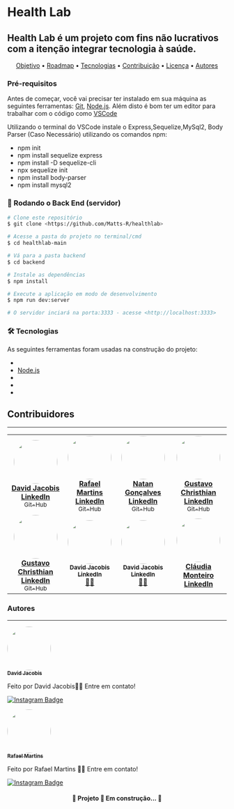 # Health Lab
## Health Lab é um projeto com fins não lucrativos com a itenção integrar tecnologia à saúde.

<p align="center">
 <a href="#objetivo">Objetivo</a> •
 <a href="#roadmap">Roadmap</a> • 
 <a href="#tecnologias">Tecnologias</a> • 
 <a href="#contribuicao">Contribuição</a> • 
 <a href="#licenc-a">Licença</a> • 
 <a href="#autores">Autores</a>
</p>

### Pré-requisitos

Antes de começar, você vai precisar ter instalado em sua máquina as seguintes ferramentas:
[Git](https://git-scm.com), [Node.js](https://nodejs.org/en/). 
Além disto é bom ter um editor para trabalhar com o código como [VSCode](https://code.visualstudio.com/)

Utilizando o terminal do VSCode instale o Express,Sequelize,MySql2, Body Parser (Caso Necessário) utilizando os comandos npm:

* npm init
* npm install sequelize express
* npm install -D sequelize-cli
* npx sequelize init
* npm install body-parser
* npm install mysql2

### 🎲 Rodando o Back End (servidor)

```bash
# Clone este repositório
$ git clone <https://github.com/Matts-R/healthlab>

# Acesse a pasta do projeto no terminal/cmd
$ cd healthlab-main

# Vá para a pasta backend
$ cd backend

# Instale as dependências
$ npm install

# Execute a aplicação em modo de desenvolvimento
$ npm run dev:server

# O servidor inciará na porta:3333 - acesse <http://localhost:3333>
```

### 🛠 Tecnologias

As seguintes ferramentas foram usadas na construção do projeto:

- 
- [Node.js](https://nodejs.org/en/)
- 
- 
- 

## Contribuidores
---

<table>
  <tr>
    <td align="center"><a href="https://www.linkedin.com/in/david-jacobis/"><img style="border-radius: 50%;" src="https://avatars.githubusercontent.com/u/79882277?s=400&u=5b89e0ae40e565f9ce16bb76cd526d0e187c0dd7&v=4" width="100px;" alt=""/><br /><b> David Jacobis<br>LinkedIn </b></a><br /><a href="https://github.com/David-Jacobis" title="Git-Hub"><sub>Git-Hub</sub></a></td>
    <td align="center"><a href="https://www.linkedin.com/in/rafael-martins-silva/"><img style="border-radius: 50%;" src="https://avatars.githubusercontent.com/u/80134985?v=4" width="100px;" alt=""/><br /><b>Rafael Martins<br>LinkedIn </b></a><br /><a href="https://github.com/Rafas-ms" title="Git-Hub"><sub>Git-Hub</sub></a></td>
    <td align="center"><a href="https://www.linkedin.com/in/natan-gonçalves-b81b84185/"><img style="border-radius: 50%;" src="https://avatars.githubusercontent.com/u/72225206?v=4" width="100px;" alt=""/><br /><b>Natan Gonçalves<br>LinkedIn </b></a><br /><a href="https://github.com/natanga00"title="Git-Hub"><sub>Git-Hub</sub></a></td>
    <td align="center"><a href="https://www.linkedin.com/in/gustavo-cristhian-581814165/"><img style="border-radius: 50%;" src="https://avatars.githubusercontent.com/u/80134399?v=4" width="100px;" alt=""/><br /><b>Gustavo Christhian<br>LinkedIn </b></a><br /><a href="https://github.com/gu3800" title="Git-Hub"><sub>Git-Hub</sub></a></td>
  </tr>
  <tr>
    <td align="center"><a href="https://www.linkedin.com/in/david-jacobis-2b2bb6196/"><img style="border-radius: 50%;" src="https://avatars.githubusercontent.com/u/79882277?s=60&v=4" width="100px;" alt=""/><br /><b>Gustavo Christhian<br>LinkedIn </b></a><br /><a href="https://github.com/gu3800" title="Git-Hub"><sub>Git-Hub</sub></a></td>
    <td align="center"><a href="https://www.linkedin.com/in/david-jacobis-2b2bb6196/"><img style="border-radius: 50%;" src="https://avatars.githubusercontent.com/u/79882277?s=60&v=4" width="100px;" alt=""/><br /><sub><b>David Jacobis<br>LinkedIn </b></sub></a><br /><a href="https://www.linkedin.com/in/david-jacobis-2b2bb6196/ title="Linkedin">👨‍🚀</a></td>
    <td align="center"><a href="https://www.linkedin.com/in/david-jacobis-2b2bb6196/"><img style="border-radius: 50%;" src="https://avatars.githubusercontent.com/u/79882277?s=60&v=4" width="100px;" alt=""/><br /><sub><b>David Jacobis<br>LinkedIn </b></sub></a><br /><a href="https://www.linkedin.com/in/david-jacobis-2b2bb6196/ title="Linkedin">👨‍🚀</a></td>
    <td align="center"><a href="https://www.instagram.com/kkau_sm//"><img style="border-radius: 50%;" src="https://instagram.fplu9-1.fna.fbcdn.net/v/t51.2885-19/s150x150/167416728_1360973667594199_1328727645316519527_n.jpg?tp=1&_nc_ht=instagram.fplu9-1.fna.fbcdn.net&_nc_ohc=H9jEj6rQ1BQAX84Ucs6&edm=ABfd0MgBAAAA&ccb=7-4&oh=276080dd4874ed605f8a709b25c08895&oe=60ADA673&_nc_sid=7bff83" width="100px;" alt=""/><br /><b>Cláudia Monteiro<br>LinkedIn </b></a><br /></td>
  </tr>
</table>


### Autores
---

<a href="https://www.linkedin.com/in/david-jacobis/">
 <img style="border-radius: 50%;" src="https://avatars.githubusercontent.com/u/79882277?s=400&u=5b89e0ae40e565f9ce16bb76cd526d0e187c0dd7&v=4" width="100px;" alt=""/>
 <br />
 <sub><b>David Jacobis</b></sub></a> <a href="https://www.linkedin.com/in/david-jacobis/" title="Linkedin"></a>


Feito por David Jacobis👋🏽 Entre em contato!

[![Instagram Badge](https://img.shields.io/badge/Instagram-@david.jacobis-E4405F?style=for-the-badge&logo=instagram&logoColor=white&link=https://instagram.com/david.jacobis)](https://www.instagram.com/david.jacobis/)




<a href="https://www.linkedin.com/in/rafael-martins-silva/">
 <img style="border-radius: 50%;" src="https://avatars.githubusercontent.com/u/80134985?v=4" width="100px;" alt=""/>
 <br />
 <sub><b>Rafael Martins</b></sub></a> <a href="https://www.linkedin.com/in/rafael-martins-silva/" title="Linkedin"></a>


Feito por Rafael Martins 👋🏽 Entre em contato!

[![Instagram Badge](https://img.shields.io/badge/Instagram-@rafas.ms-E4405F?style=for-the-badge&logo=instagram&logoColor=white&link=https://www.instagram.com/rafas.ms)](https://www.instagram.com/rafas.ms/)


<h4 align="center"> 
	🚧  Projeto 🚀 Em construção...  🚧
</h4>








